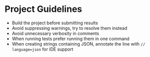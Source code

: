 # Project Guidelines

* Build the project before submitting results
* Avoid suppressing warnings, try to resolve them instead
* Avoid unnecessary verbosity in comments
* When running tests prefer running them in one command
* When creating strings containing JSON, annotate the line with `// language=json` for IDE support
